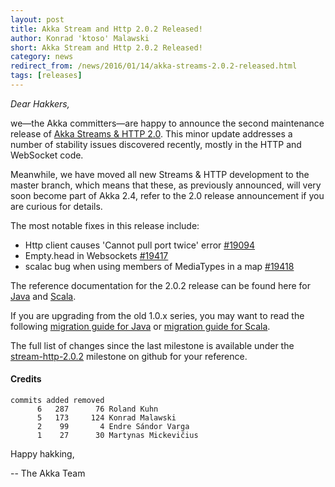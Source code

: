 ```yaml
---
layout: post
title: Akka Stream and Http 2.0.2 Released!
author: Konrad 'ktoso' Malawski
short: Akka Stream and Http 2.0.2 Released!
category: news
redirect_from: /news/2016/01/14/akka-streams-2.0.2-released.html
tags: [releases]
---
```


*Dear Hakkers,*

we—the Akka committers—are happy to announce the second maintenance release of [Akka Streams & HTTP 2.0](http://akka.io/news/2015/12/21/akka-streams-2.0-released.html). 
This minor update addresses a number of stability issues discovered recently, mostly in the HTTP and WebSocket code.

Meanwhile, we have moved all new Streams & HTTP development to the master branch, which means that these, as previously announced, 
will very soon become part of Akka 2.4, refer to the 2.0 release announcement if you are curious for details.

The most notable fixes in this release include:

- Http client causes 'Cannot pull port twice' error [#19094](https://github.com/akka/akka/issues/19094)
- Empty.head in Websockets [#19417](https://github.com/akka/akka/issues/19417)
- scalac bug when using members of MediaTypes in a map [#19418](https://github.com/akka/akka/issues/19418)

The reference documentation for the 2.0.2 release can be found here for [Java](http://doc.akka.io/docs/akka-stream-and-http-experimental/2.0.2/java.html) and [Scala](http://doc.akka.io/docs/akka-stream-and-http-experimental/2.0.2/scala.html).

If you are upgrading from the old 1.0.x series, you may want to read the following 
[migration guide for Java](http://doc.akka.io/docs/akka-stream-and-http-experimental/2.0.2/java/migration-guide-1.0-2.x-java.html) 
or [migration guide for Scala](http://doc.akka.io/docs/akka-stream-and-http-experimental/2.0.2/scala/migration-guide-1.0-2.x-scala.html).

The full list of changes since the last milestone is available under the [stream-http-2.0.2](https://github.com/akka/akka/issues?q=is%3Aissue+milestone%3Astream-http-2.0.2+is%3Aclosed) milestone on github for your reference.

#### Credits ####

    commits added removed
          6   287      76 Roland Kuhn
          5   173     124 Konrad Malawski
          2    99       4 Endre Sándor Varga
          1    27      30 Martynas Mickevičius

Happy hakking,

-- The Akka Team